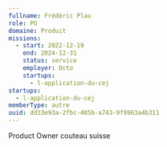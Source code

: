 ```yaml
---
fullname: Frédéric Plau
role: PO
domaine: Produit
missions:
  - start: 2022-12-19
    end: 2024-12-31
    status: service
    employer: Octo
    startups:
      - l-application-du-cej
startups:
  - l-application-du-cej
memberType: autre
uuid: dd33e93a-2fbc-485b-a743-9f9963a4b311
---
```

Product Owner couteau suisse